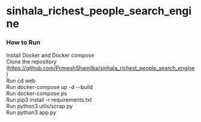 # sinhala_richest_people_search_engine

### How to Run 
Install Docker and Docker compose </br>
Clone the repository (https://github.com/PrimeshShamilka/sinhala_richest_people_search_engine) </br>
Run cd web </br>
Run docker-compose up -d --build </br>
Run docker-compose ps </br>
Run pip3 install -r requirements.txt </br>
Run python3 utils/scrap.py </br>
Run python3 app.py </br>
